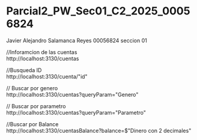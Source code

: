 # Parcial2_PW_Sec01_C2_2025_00056824

Javier Alejandro Salamanca Reyes 00056824 seccion 01  
  
//Inforamcion de las cuentas  
http://localhost:3130/cuentas  
  
//Busqueda ID  
http://localhost:3130/cuenta/"id"  
  
// Buscar por genero  
http://localhost:3130/cuentas?queryParam="Genero"  
  
// Buscar por parametro  
http://localhost:3130/cuentas?queryParam="Parametro"  
  
//Buscar por Balance  
http://localhost:3130/cuentasBalance?balance=$"Dinero con 2 decimales"  